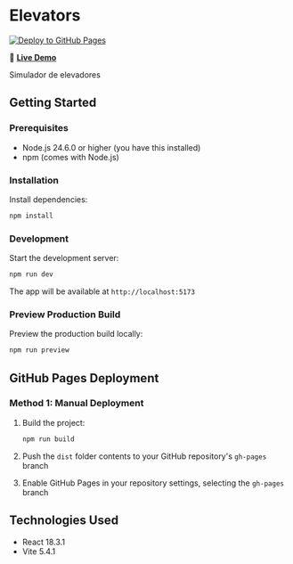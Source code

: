 # Elevators

[![Deploy to GitHub Pages](https://github.com/fgnoe/elevators/actions/workflows/deploy.yml/badge.svg)](https://github.com/fgnoe/elevators/actions/workflows/deploy.yml)

🚀 **[Live Demo](https://fgnoe.github.io/elevators/)**

Simulador de elevadores

## Getting Started

### Prerequisites

- Node.js 24.6.0 or higher (you have this installed)
- npm (comes with Node.js)

### Installation

Install dependencies:
```bash
npm install
```

### Development

Start the development server:
```bash
npm run dev
```

The app will be available at `http://localhost:5173`

### Preview Production Build

Preview the production build locally:
```bash
npm run preview
```

## GitHub Pages Deployment

### Method 1: Manual Deployment

1. Build the project:
   ```bash
   npm run build
   ```

2. Push the `dist` folder contents to your GitHub repository's `gh-pages` branch

3. Enable GitHub Pages in your repository settings, selecting the `gh-pages` branch


## Technologies Used

- React 18.3.1
- Vite 5.4.1